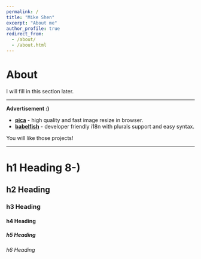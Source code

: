 ```yaml
---
permalink: /
title: "Mike Shen"
excerpt: "About me"
author_profile: true
redirect_from: 
  - /about/
  - /about.html
---
```


About
======
I will fill in this section later.

---
__Advertisement :)__

- __[pica](https://nodeca.github.io/pica/demo/)__ - high quality and fast image
  resize in browser.
- __[babelfish](https://github.com/nodeca/babelfish/)__ - developer friendly
  i18n with plurals support and easy syntax.

You will like those projects!

---

# h1 Heading 8-)
## h2 Heading
### h3 Heading
#### h4 Heading
##### h5 Heading
###### h6 Heading

